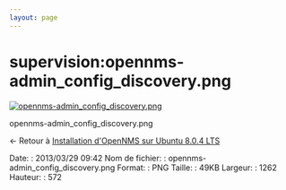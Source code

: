 ```yaml
---
layout: page
---
```


supervision:opennms-admin\_config\_discovery.png
================================================

[![opennms-admin\_config\_discovery.png](..//assets/media/supervision/opennms-admin_config_discovery.png@cache=&w=900&h=407 "opennms-admin_config_discovery.png")](..//assets/media/supervision/opennms-admin_config_discovery.png@cache= "Afficher le fichier original")

opennms-admin\_config\_discovery.png

← Retour à [Installation d'OpenNMS sur Ubuntu 8.0.4
LTS](../../opennms/install-on-ubuntu.html "opennms:install-on-ubuntu")

Date:
:   2013/03/29 09:42
Nom de fichier:
:   opennms-admin\_config\_discovery.png
Format:
:   PNG
Taille:
:   49KB
Largeur:
:   1262
Hauteur:
:   572

